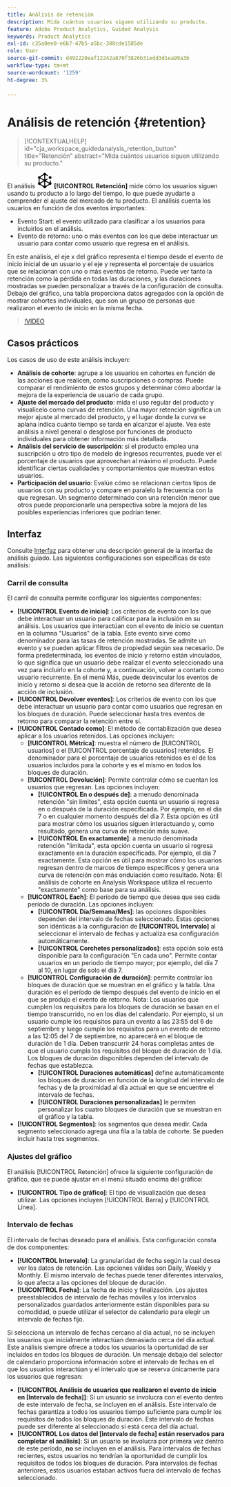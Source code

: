 ```yaml
---
title: Análisis de retención
description: Mida cuántos usuarios siguen utilizando su producto.
feature: Adobe Product Analytics, Guided Analysis
keywords: Product Analytics
exl-id: c35a0ee0-e6b7-47b5-a5bc-308cde1585de
role: User
source-git-commit: d492220eaf12242a870f3826b31edd3d1ea99a3b
workflow-type: tm+mt
source-wordcount: '1259'
ht-degree: 3%

---
```


# Análisis de retención {#retention}

<!-- markdownlint-disable MD034 -->

>[!CONTEXTUALHELP]
>id="cja_workspace_guidedanalysis_retention_button"
>title="Retención"
>abstract="Mida cuántos usuarios siguen utilizando su producto."

<!-- markdownlint-enable MD034 -->

El análisis ![Retención](/help/assets/icons/Retention.svg) **[!UICONTROL Retención]** mide cómo los usuarios siguen usando tu producto a lo largo del tiempo, lo que puede ayudarte a comprender el ajuste del mercado de tu producto. El análisis cuenta los usuarios en función de dos eventos importantes:

* Evento Start: el evento utilizado para clasificar a los usuarios para incluirlos en el análisis.
* Evento de retorno: uno o más eventos con los que debe interactuar un usuario para contar como usuario que regresa en el análisis.

En este análisis, el eje x del gráfico representa el tiempo desde el evento de inicio inicial de un usuario y el eje y representa el porcentaje de usuarios que se relacionan con uno o más eventos de retorno. Puede ver tanto la retención como la pérdida en todas las duraciones, y las duraciones mostradas se pueden personalizar a través de la configuración de consulta. Debajo del gráfico, una tabla proporciona datos agregados con la opción de mostrar cohortes individuales, que son un grupo de personas que realizaron el evento de inicio en la misma fecha.

>[!VIDEO](https://video.tv.adobe.com/v/3430503/?learn=on)


## Casos prácticos

Los casos de uso de este análisis incluyen:

* **Análisis de cohorte**: agrupe a los usuarios en cohortes en función de las acciones que realicen, como suscripciones o compras. Puede comparar el rendimiento de estos grupos y determinar cómo abordar la mejora de la experiencia de usuario de cada grupo.
* **Ajuste del mercado del producto**: mida el uso regular del producto y visualícelo como curvas de retención. Una mayor retención significa un mejor ajuste al mercado del producto, y el lugar donde la curva se aplana indica cuánto tiempo se tarda en alcanzar el ajuste. Vea este análisis a nivel general o desglose por funciones de producto individuales para obtener información más detallada.
* **Análisis del servicio de suscripción**: si el producto emplea una suscripción u otro tipo de modelo de ingresos recurrentes, puede ver el porcentaje de usuarios que aprovechan al máximo el producto. Puede identificar ciertas cualidades y comportamientos que muestran estos usuarios.
* **Participación del usuario**: Evalúe cómo se relacionan ciertos tipos de usuarios con su producto y compare en paralelo la frecuencia con la que regresan. Un segmento determinado con una retención menor que otros puede proporcionarle una perspectiva sobre la mejora de las posibles experiencias inferiores que podrían tener.

## Interfaz

Consulte [Interfaz](../overview.md#interface) para obtener una descripción general de la interfaz de análisis guiado. Las siguientes configuraciones son específicas de este análisis:

### Carril de consulta

El carril de consulta permite configurar los siguientes componentes:

* **[!UICONTROL Evento de inicio]**: Los criterios de evento con los que debe interactuar un usuario para calificar para la inclusión en su análisis. Los usuarios que interactúan con el evento de inicio se cuentan en la columna &quot;Usuarios&quot; de la tabla. Este evento sirve como denominador para las tasas de retención mostradas. Se admite un evento y se pueden aplicar filtros de propiedad según sea necesario. De forma predeterminada, los eventos de inicio y retorno están vinculados, lo que significa que un usuario debe realizar el evento seleccionado una vez para incluirlo en la cohorte y, a continuación, volver a contarlo como usuario recurrente. En el menú Más, puede desvincular los eventos de inicio y retorno si desea que la acción de retorno sea diferente de la acción de inclusión.
* **[!UICONTROL Devolver eventos]**: Los criterios de evento con los que debe interactuar un usuario para contar como usuarios que regresan en los bloques de duración. Puede seleccionar hasta tres eventos de retorno para comparar la retención entre sí.
* **[!UICONTROL Contado como]**: El método de contabilización que desea aplicar a los usuarios retenidos. Las opciones incluyen: 
   * **[!UICONTROL Métrica]**: muestra el número de [!UICONTROL usuarios] o el [!UICONTROL porcentaje de usuarios] retenidos. El denominador para el porcentaje de usuarios retenidos es el de los usuarios incluidos para la cohorte y es el mismo en todos los bloques de duración.
   * **[!UICONTROL Devolución]**: Permite controlar cómo se cuentan los usuarios que regresan. Las opciones incluyen: 
      * **[!UICONTROL En o después de]**: a menudo denominada retención &quot;sin límites&quot;, esta opción cuenta un usuario si regresa en o después de la duración especificada. Por ejemplo, en el día 7 o en cualquier momento después del día 7. Esta opción es útil para mostrar cómo los usuarios siguen interactuando y, como resultado, genera una curva de retención más suave.
      * **[!UICONTROL En exactamente]**: a menudo denominada retención &quot;limitada&quot;, esta opción cuenta un usuario si regresa exactamente en la duración especificada. Por ejemplo, el día 7 exactamente. Esta opción es útil para mostrar cómo los usuarios regresan dentro de marcos de tiempo específicos y genera una curva de retención con más ondulación como resultado. Nota: El análisis de cohorte en Analysis Workspace utiliza el recuento &quot;exactamente&quot; como base para su análisis.
   * **[!UICONTROL Each]**: El período de tiempo que desea que sea cada período de duración. Las opciones incluyen: 
      * **[!UICONTROL Día/Semana/Mes]**: las opciones disponibles dependen del intervalo de fechas seleccionado. Estas opciones son idénticas a la configuración de **[!UICONTROL Intervalo]** al seleccionar el intervalo de fechas y actualiza esa configuración automáticamente.
      * **[!UICONTROL Corchetes personalizados]**: esta opción solo está disponible para la configuración &quot;En cada uno&quot;. Permite contar usuarios en un periodo de tiempo mayor; por ejemplo, del día 7 al 10, en lugar de solo el día 7.
   * **[!UICONTROL Configuración de duración]**: permite controlar los bloques de duración que se muestran en el gráfico y la tabla. Una duración es el período de tiempo después del evento de inicio en el que se produjo el evento de retorno. Nota: Los usuarios que cumplen los requisitos para los bloques de duración se basan en el tiempo transcurrido, no en los días del calendario. Por ejemplo, si un usuario cumple los requisitos para un evento a las 23:55 del 6 de septiembre y luego cumple los requisitos para un evento de retorno a las 12:05 del 7 de septiembre, no aparecerá en el bloque de duración de 1 día. Deben transcurrir 24 horas completas antes de que el usuario cumpla los requisitos del bloque de duración de 1 día. Los bloques de duración disponibles dependen del intervalo de fechas que establezca.
      * **[!UICONTROL Duraciones automáticas]** define automáticamente los bloques de duración en función de la longitud del intervalo de fechas y de la proximidad al día actual en que se encuentre el intervalo de fechas.
      * **[!UICONTROL Duraciones personalizadas]** le permiten personalizar los cuatro bloques de duración que se muestran en el gráfico y la tabla.
* **[!UICONTROL Segmentos]**: los segmentos que desea medir. Cada segmento seleccionado agrega una fila a la tabla de cohorte. Se pueden incluir hasta tres segmentos.

### Ajustes del gráfico

El análisis [!UICONTROL Retención] ofrece la siguiente configuración de gráfico, que se puede ajustar en el menú situado encima del gráfico:

* **[!UICONTROL Tipo de gráfico]**: El tipo de visualización que desea utilizar. Las opciones incluyen [!UICONTROL Barra] y [!UICONTROL Línea].

### Intervalo de fechas

El intervalo de fechas deseado para el análisis. Esta configuración consta de dos componentes:

* **[!UICONTROL Intervalo]**: La granularidad de fecha según la cual desea ver los datos de retención. Las opciones válidas son Daily, Weekly y Monthly. El mismo intervalo de fechas puede tener diferentes intervalos, lo que afecta a las opciones del bloque de duración.
* **[!UICONTROL Fecha]**: La fecha de inicio y finalización. Los ajustes preestablecidos de intervalo de fechas móviles y los intervalos personalizados guardados anteriormente están disponibles para su comodidad, o puede utilizar el selector de calendario para elegir un intervalo de fechas fijo.

Si selecciona un intervalo de fechas cercano al día actual, no se incluyen los usuarios que inicialmente interactúan demasiado cerca del día actual. Este análisis siempre ofrece a todos los usuarios la oportunidad de ser incluidos en todos los bloques de duración. Un mensaje debajo del selector de calendario proporciona información sobre el intervalo de fechas en el que los usuarios interactúan y el intervalo que se reserva únicamente para los usuarios que regresan:

* **[!UICONTROL Análisis de usuarios que realizaron el evento de inicio en [Intervalo de fecha]]**: Si un usuario se involucra con el evento dentro de este intervalo de fecha, se incluyen en el análisis. Este intervalo de fechas garantiza a todos los usuarios tiempo suficiente para cumplir los requisitos de todos los bloques de duración. Este intervalo de fechas puede ser diferente al seleccionado si está cerca del día actual.
* **[!UICONTROL Los datos del [intervalo de fecha] están reservados para completar el análisis]**: Si un usuario se involucra por primera vez dentro de este período, **no** se incluyen en el análisis. Para intervalos de fechas recientes, estos usuarios no tendrían la oportunidad de cumplir los requisitos de todos los bloques de duración. Para intervalos de fechas anteriores, estos usuarios estaban activos fuera del intervalo de fechas seleccionado.

<!--
## Example

See below for an example of the analysis.

![Retention](../assets/retention.png)

-->
